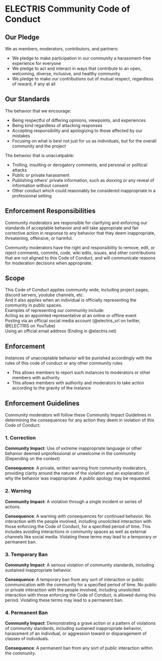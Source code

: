 <div>

# ELECTRIS Community Code of Conduct

## Our Pledge

We as members, moderators, contributors, and partners:
 - We pledge to make participation in our community a harassment-free experience for everyone
 - We pledge to act and interact in ways that contribute to an open, welcoming, diverse, inclusive, and healthy community
 - We pledge to make our contributions out of mutual respect, regardless of reward, if any at all

## Our Standards

The behavior that we encourage:

* Being respectful of differing opinions, viewpoints, and experiences
* Being kind regardless of attacking responses
* Accepting responsibility and apologizing to those affected by our mistakes
* Focusing on what is best not just for us as individuals, but for the overall community and the project

The behavior that is unaccetpable:

* Trolling, insulting or derogatory comments, and personal or political attacks
* Public or private harassment
* Publishing others' private information, such as doxxing or any reveal of information without consent
* Other conduct which could reasonably be considered inappropriate in a professional setting

## Enforcement Responsibilities

Community moderators are responsible for clarifying and enforcing our standards of
acceptable behavior and will take appropriate and fair corrective action in
response to any behavior that they deem inappropriate, threatening, offensive,
or harmful.

Community moderators have the right and responsibility to remove, edit, or reject
comments, commits, code, wiki edits, issues, and other contributions that are
not aligned to this Code of Conduct, and will communicate reasons for moderation
decisions when appropriate.

## Scope

This Code of Conduct applies community wide, including project pages, discord servers, youtube channels, etc.
<br>And it also applies when an individual is officially representing the community in public spaces.
<br>Examples of representing our community include:
<br>Acting as an appointed representative at an online or offline event
<br>Posting via an official social media account (@electris_srl on twitter, @ELECTRIS on YouTube)
<br>Using an official email address (Ending in @electris.net)

## Enforcement

Instances of unacceptable behavior will be punished accordingly with the rules of this code of conduct or any other community rules
 - This allows members to report such instances to moderators or other members with authority
 - This allows members with authority and moderators to take action according to the gravity of the instance

## Enforcement Guidelines

Community moderators will follow these Community Impact Guidelines in determining
the consequences for any action they deem in violation of this Code of Conduct:

### 1. Correction

**Community Impact**: Use of extreme inappropriate language or other behavior deemed
unprofessional or unwelcome in the community (Depending on the context)

**Consequence**: A private, written warning from community moderators, providing
clarity around the nature of the violation and an explanation of why the
behavior was inappropriate. A public apology may be requested.

### 2. Warning

**Community Impact**: A violation through a single incident or series
of actions.

**Consequence**: A warning with consequences for continued behavior. No
interaction with the people involved, including unsolicited interaction with
those enforcing the Code of Conduct, for a specified period of time. This
includes avoiding interactions in community spaces as well as external channels
like social media. Violating these terms may lead to a temporary or
permanent ban.

### 3. Temporary Ban

**Community Impact**: A serious violation of community standards, including
sustained inappropriate behavior.

**Consequence**: A temporary ban from any sort of interaction or public
communication with the community for a specified period of time. No public or
private interaction with the people involved, including unsolicited interaction
with those enforcing the Code of Conduct, is allowed during this period.
Violating these terms may lead to a permanent ban.

### 4. Permanent Ban

**Community Impact**: Demonstrating a grave action or a pattern of violations of community
standards, including sustained inappropriate behavior,  harassment of an
individual, or aggression toward or disparagement of classes of individuals.

**Consequence**: A permanent ban from any sort of public interaction within
the community.

</div>